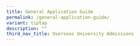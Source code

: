 ```yaml
---
title: General Application Guide
permalink: /general-application-guide/
variant: tiptap
description: ""
third_nav_title: Overseas University Admissions
---
```

